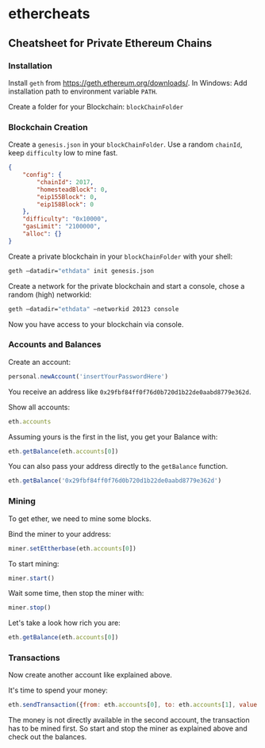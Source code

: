 # ethercheats

## Cheatsheet for Private Ethereum Chains

### Installation

Install `geth` from https://geth.ethereum.org/downloads/.
In Windows: Add installation path to environment variable `PATH`.

Create a folder for your Blockchain: `blockChainFolder`

### Blockchain Creation

Create a `genesis.json` in your `blockChainFolder`.
Use a random `chainId`, keep `difficulty` low to mine fast.

```json
{
    "config": {
        "chainId": 2017,
        "homesteadBlock": 0,
        "eip155Block": 0,
        "eip158Block": 0
    },
    "difficulty": "0x10000",
    "gasLimit": "2100000",
    "alloc": {}
}
```

Create a private blockchain in your `blockChainFolder` with your shell:

```sh
geth —datadir="ethdata" init genesis.json
```

Create a network for the private blockchain and start a console, chose a random (high) networkid:

```sh
geth —datadir="ethdata" —networkid 20123 console
```

Now you have access to your blockchain via console.

### Accounts and Balances

Create an account:

```javascript
personal.newAccount('insertYourPasswordHere')
```

You receive an address like `0x29fbf84ff0f76d0b720d1b22de0aabd8779e362d`.

Show all accounts:

```javascript
eth.accounts
```

Assuming yours is the first in the list, you get your Balance with:

```javascript
eth.getBalance(eth.accounts[0])
```

You can also pass your address directly to the `getBalance` function.

```javascript
eth.getBalance('0x29fbf84ff0f76d0b720d1b22de0aabd8779e362d')
```

### Mining

To get ether, we need to mine some blocks.

Bind the miner to your address:
```javascript
miner.setEttherbase(eth.accounts[0])
```

To start mining:
```javascript
miner.start()
```

Wait some time, then stop the miner with:
```javascript
miner.stop()
```

Let's take a look how rich you are:

```javascript
eth.getBalance(eth.accounts[0])
```

### Transactions

Now create another account like explained above.

It's time to spend your money:

```javascript
eth.sendTransaction({from: eth.accounts[0], to: eth.accounts[1], value: 202020})
```

The money is not directly available in the second account, the transaction has to be mined first.
So start and stop the miner as explained above and check out the balances.


